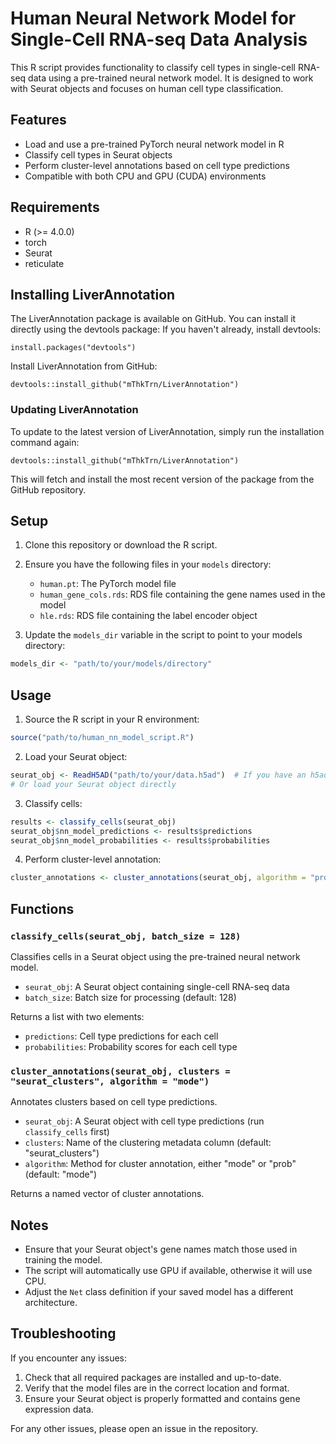 # Human Neural Network Model for Single-Cell RNA-seq Data Analysis

This R script provides functionality to classify cell types in single-cell RNA-seq data using a pre-trained neural network model. It is designed to work with Seurat objects and focuses on human cell type classification.

## Features

- Load and use a pre-trained PyTorch neural network model in R
- Classify cell types in Seurat objects
- Perform cluster-level annotations based on cell type predictions
- Compatible with both CPU and GPU (CUDA) environments

## Requirements

- R (>= 4.0.0)
- torch
- Seurat
- reticulate

## Installing LiverAnnotation
The LiverAnnotation package is available on GitHub. You can install it directly using the devtools package:
If you haven't already, install devtools:
```
install.packages("devtools")
```
Install LiverAnnotation from GitHub:
```
devtools::install_github("mThkTrn/LiverAnnotation")
```
### Updating LiverAnnotation
To update to the latest version of LiverAnnotation, simply run the installation command again:
```
devtools::install_github("mThkTrn/LiverAnnotation")
```
This will fetch and install the most recent version of the package from the GitHub repository.
## Setup

1. Clone this repository or download the R script.
2. Ensure you have the following files in your `models` directory:
   - `human.pt`: The PyTorch model file
   - `human_gene_cols.rds`: RDS file containing the gene names used in the model
   - `hle.rds`: RDS file containing the label encoder object

3. Update the `models_dir` variable in the script to point to your models directory:

```R
models_dir <- "path/to/your/models/directory"
```

## Usage

1. Source the R script in your R environment:

```R
source("path/to/human_nn_model_script.R")
```

2. Load your Seurat object:

```R
seurat_obj <- ReadH5AD("path/to/your/data.h5ad")  # If you have an h5ad file
# Or load your Seurat object directly
```

3. Classify cells:

```R
results <- classify_cells(seurat_obj)
seurat_obj$nn_model_predictions <- results$predictions
seurat_obj$nn_model_probabilities <- results$probabilities
```

4. Perform cluster-level annotation:

```R
cluster_annotations <- cluster_annotations(seurat_obj, algorithm = "prob")
```

## Functions

### `classify_cells(seurat_obj, batch_size = 128)`

Classifies cells in a Seurat object using the pre-trained neural network model.

- `seurat_obj`: A Seurat object containing single-cell RNA-seq data
- `batch_size`: Batch size for processing (default: 128)

Returns a list with two elements:
- `predictions`: Cell type predictions for each cell
- `probabilities`: Probability scores for each cell type

### `cluster_annotations(seurat_obj, clusters = "seurat_clusters", algorithm = "mode")`

Annotates clusters based on cell type predictions.

- `seurat_obj`: A Seurat object with cell type predictions (run `classify_cells` first)
- `clusters`: Name of the clustering metadata column (default: "seurat_clusters")
- `algorithm`: Method for cluster annotation, either "mode" or "prob" (default: "mode")

Returns a named vector of cluster annotations.

## Notes

- Ensure that your Seurat object's gene names match those used in training the model.
- The script will automatically use GPU if available, otherwise it will use CPU.
- Adjust the `Net` class definition if your saved model has a different architecture.

## Troubleshooting

If you encounter any issues:
1. Check that all required packages are installed and up-to-date.
2. Verify that the model files are in the correct location and format.
3. Ensure your Seurat object is properly formatted and contains gene expression data.

For any other issues, please open an issue in the repository.

